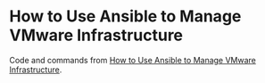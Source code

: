 # How to Use Ansible to Manage VMware Infrastructure

Code and commands from [How to Use Ansible to Manage VMware Infrastructure](https://cloudhat.eu/use-ansible-manage-vmware-infrastructure/).
